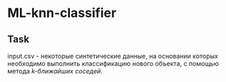 # ML-knn-classifier

## Task
input.csv - некоторые синтетические данные, на основании которых необходимо выполнить классификацию нового объекта, с помощью метода _k-ближайших соседей_.
